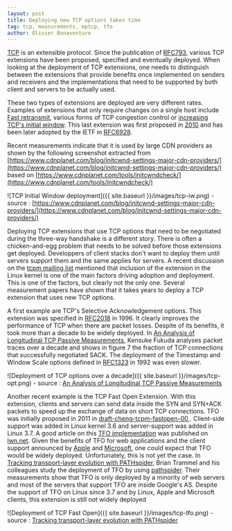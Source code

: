 ```yaml
---
layout: post
title: Deploying new TCP options takes time
tag: tcp, measurements, mptcp, tfo
author: Olivier Bonaventure
---
```


[TCP](https://tools.ietf.org/html/rfc793) is an extensible protocol. Since the publication
of [RFC793](https://tools.ietf.org/html/rfc793), various TCP extensions have been proposed,
specified and eventually deployed. When looking at the deployment of TCP extensions, one
needs to distinguish between the extensions that provide benefits once implemented on senders
and receivers and the implementations that need to be supported by both client and servers
to be actually used. 

These two types of extensions are deployed are very different rates. Examples of extensions
that only require changes on a single host include [Fast retransmit](https://tools.ietf.org/html/rfc2001), various forms of TCP congestion control or [increasing TCP's initial window](https://tools.ietf.org/html/rfc6928). This last extension was first proposed in [2010](https://tools.ietf.org/html/draft-hkchu-tcpm-initcwnd-00) and has been later adopted by the IETF in [RFC6928](https://tools.ietf.org/html/rfc6928).

Recent measurements indicate that it is used by large CDN providers as shown by the following screenshot extracted from [https://www.cdnplanet.com/blog/initcwnd-settings-major-cdn-providers/](https://www.cdnplanet.com/blog/initcwnd-settings-major-cdn-providers/) based on [https://www.cdnplanet.com/tools/initcwndcheck/](https://www.cdnplanet.com/tools/initcwndcheck/)

![TCP Initial Window deployment]({{ site.baseurl }}/images/tcp-iw.png) - source : [https://www.cdnplanet.com/blog/initcwnd-settings-major-cdn-providers/](https://www.cdnplanet.com/blog/initcwnd-settings-major-cdn-providers/)

Deploying TCP extensions that use TCP options that need to be negotiated during the three-way
handshake is a different story. There is often a chicken-and-egg problem that needs to
be solved before those extensions get deployed. Developpers of client stacks don't want to
deploy them until servers support them and the same applies for servers. A recent
discussion on the [tcpm mailing list](https://www.ietf.org/mailman/listinfo/tcpm) mentioned that
inclusion of the extension in the Linux kernel is one of the main factors driving adoption and
deployment. This is one of the factors, but clearly not the only one. Several measurement
papers have shown that it takes years to deploy a TCP extension that uses new TCP options.

A first example are TCP's Selective Acknowledgement options. This extension was specified in
[RFC2018](https://tools.ietf.org/html/rfc2018) in 1996. It clearly improves the performance of
TCP when there are packet losses. Despite of its benefits, it took more than a decade to be widely
deployed. In [An Analysis of Longitudinal TCP Passive Measurements](https://link.springer.com/chapter/10.1007/978-3-642-20305-3_3), Kensuke Fukuda analyses
packet traces over a decade and shows in figure 7 the fraction of TCP connections that successfully
negotiated SACK. The deployment of the Timestamp and Window Scale options defined in [RFC1323](https://tools.ietf.org/html/rfc1323) in 1992 was even slower.

![Deployment of TCP options over a decade]({{ site.baseurl }}/images/tcp-opt.png) - source : [An Analysis of Longitudinal TCP Passive Measurements](https://link.springer.com/chapter/10.1007/978-3-642-20305-3_3)

Another recent example is the TCP Fast Open Extension. With this extension, clients and servers
can send data inside the SYN and SYN+ACK packets to speed up the exchange of data on short TCP
connections. TFO was initially proposed in 2011 in [draft-cheng-tcpm-fastopen-00 ](https://tools.ietf.org/html/draft-cheng-tcpm-fastopen-00). Client-side support was added in
Linux kernel 3.6 and server-support was added in Linux 3.7. A good article on this [TFO implementation](https://lwn.net/Articles/508865/) was published on [lwn.net](https://lwn.net).
Given the benefits of TFO for web applications and the client support announced by [Apple](https://www.ietf.org/proceedings/94/slides/slides-94-tcpm-13.pdf) and [Microsoft](https://blogs.technet.microsoft.com/networking/2016/07/18/announcing-new-transport-advancements-in-the-anniversary-update-for-windows-10-and-windows-server-2016/), one could expect that
TFO would be widely deployed. Unfortunately, this is not yet the case. In [Tracking transport-layer evolution with PATHspider](https://irtf.org/anrw/2017/anrw17-final16.pdf), Brian Trammel and his colleagues study the deployment of TFO by using [pathspider](https://pathspider.net). Their
measurements show that TFO is only deployed by a minority of web servers and most of the servers that
support TFO are inside Google's AS. Despite the support of TFO on Linux since 3.7 and by Linux,
Apple and Microsoft clients, this extension is still not widely deployed

![Deployment of TCP Fast Open]({{ site.baseurl }}/images/tcp-tfo.png) - source : [Tracking transport-layer evolution with PATHspider](https://irtf.org/anrw/2017/anrw17-final16.pdf)


